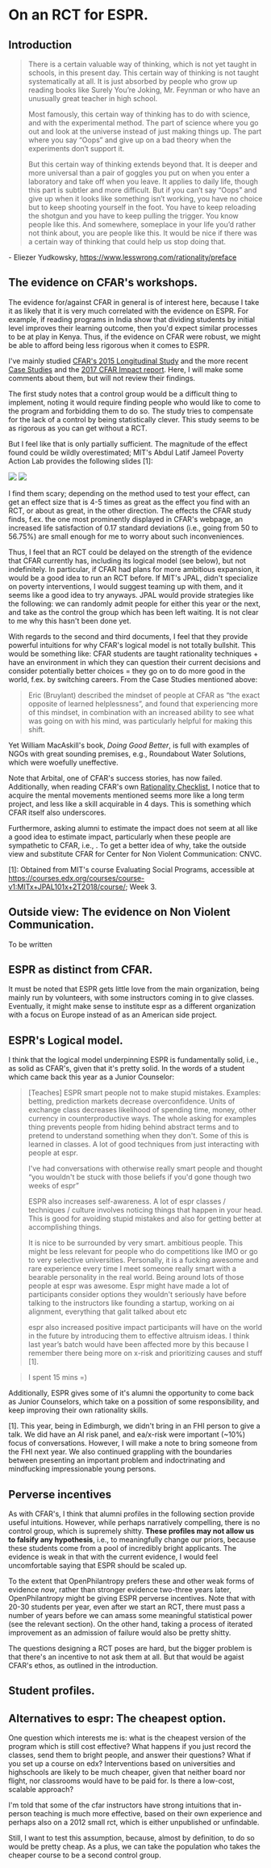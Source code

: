 # On an RCT for ESPR.

## Introduction

> There is a certain valuable way of thinking, which is not yet taught in schools, in this present day. This certain way of thinking is not taught systematically at all. It is just absorbed by people who grow up reading books like Surely You’re Joking, Mr. Feynman or who have an unusually great teacher in high school.
> 
> Most famously, this certain way of thinking has to do with science, and with the experimental method. The part of science where you go out and look at the universe instead of just making things up. The part where you say “Oops” and give up on a bad theory when the experiments don’t support it.
> 
> But this certain way of thinking extends beyond that. It is deeper and more universal than a pair of goggles you put on when you enter a laboratory and take off when you leave. It applies to daily life, though this part is subtler and more difficult. But if you can’t say “Oops” and give up when it looks like something isn’t working, you have no choice but to keep shooting yourself in the foot. You have to keep reloading the shotgun and you have to keep pulling the trigger. You know people like this. And somewhere, someplace in your life you’d rather not think about, you are people like this. It would be nice if there was a certain way of thinking that could help us stop doing that.

\- Eliezer Yudkowsky, https://www.lesswrong.com/rationality/preface

## The evidence on CFAR's workshops.

The evidence for/against CFAR in general is of interest here, because I take it as likely that it is very much correlated with the evidence on ESPR. For example, if reading programs in India show that dividing students by initial level improves their learning outcome, then you'd expect similar processes to be at play in Kenya. Thus, if the evidence on CFAR were robust, we might be able to afford being less rigorous when it comes to ESPR.

I've mainly studied [CFAR's 2015 Longitudinal Study](http://www.rationality.org/studies/2015-longitudinal-study) and the more recent [Case Studies](http://rationality.org/studies/2016-case-studies) and the [2017 CFAR Impact report](http://www.rationality.org/resources/updates/2017/cfar-2017-impact-report). Here, I will make some comments about them, but will not review their findings.

The first study notes that a control group would be a difficult thing to implement, noting it would require finding people who would like to come to the program and forbidding them to do so. The study tries to compensate for the lack of a control by being statistically clever. This study seems to be as rigorous as you can get without a RCT.

But I feel like that is only partially sufficient. The magnitude of the effect found could be wildly overestimated; MIT's Abdul Latif Jameel Poverty Action Lab provides the following slides [1]: 

![](https://nunosempere.github.io/ESPR-Evaluation/Pre-post-1.jpg)
![](https://nunosempere.github.io/ESPR-Evaluation/Pre-post-2.jpg)

I find them scary; depending on the method used to test your effect, can get an effect size that is 4-5 times as great as the effect you find with an RCT, or about as great, in the other direction. The effects the CFAR study finds, f.ex. the one most prominently displayed in CFAR's webpage, an increased life satisfaction of 0.17 standard deviations (i.e., going from 50 to 56.75%) are small enough for me to worry about such inconveniences. 

Thus, I feel that an RCT could be delayed on the strength of the evidence that CFAR currently has, including its logical model (see below), but not indefinitely. In particular, if CFAR had plans for more ambitious expansion, it would be a good idea to run an RCT before. If  MIT's JPAL, didn't specialize on poverty interventions, I would suggest teaming up with them, and it seems like a good idea to try anyways. JPAL would provide strategies like the following: we can randomly admit people for either this year or the next, and take as the control the group which has been left waiting. It is not clear to me why this hasn't been done yet.

With regards to the second and third documents, I feel that they provide powerful intuitions for why CFAR's logical model is not totally bullshit. This would be something like: CFAR students are taught rationality techniques + have an environment in which they can question their current decisions and consider potentially better choices = they go on to do more good in the world, f.ex. by switching careers. From the Case Studies mentioned above:

> Eric (Bruylant) described the mindset of people at CFAR as “the exact opposite of learned helplessness”, and found that experiencing more of this mindset, in combination with an increased ability to see what was going on with his mind, was particularly helpful for making this shift.

Yet William MacAskill's book, *Doing Good Better*, is full with examples of NGOs with great sounding premises, e.g., Roundabout Water Solutions, which were woefully uneffective. 

Note that Arbital, one of CFAR's success stories, has now failed. Additionally, when reading CFAR's own [Rationality Checklist](http://www.rationality.org/resources/rationality-checklist), I notice that to acquire the mental movements mentioned seems more like a long term project, and less like a skill acquirable in 4 days. This is something which CFAR itself also underscores.

Furthermore, asking alumni to estimate the impact does not seem at all like a good idea to estimate impact, particularly when these people are sympathetic to CFAR, i.e., . To get a better idea of why, take the outside view and substitute CFAR for Center for Non Violent Communication: CNVC.

[1]: Obtained from MIT's course Evaluating Social Programs, accessible at https://courses.edx.org/courses/course-v1:MITx+JPAL101x+2T2018/course/; Week 3.

## Outside view: The evidence on Non Violent Communication.

To be written

## ESPR as distinct from CFAR.

It must be noted that ESPR gets little love from the main organization, being mainly run by volunteers, with some instructors coming in to give classes. Eventually, it might make sense to institute espr as a different organization with a focus on Europe instead of as an American side project.

## ESPR's Logical model.
I think that the logical model underpinning ESPR is fundamentally solid, i.e., as solid as CFAR's, given that it's pretty solid. In the words of a student which came back this year as a Junior Counselor:

> [Teaches] ESPR smart people not to make stupid mistakes. Examples: betting, prediction markets decrease overconfidence. Units of exchange class decreases likelihood of spending time, money, other currency in counterproductive ways. The whole asking for examples thing prevents people from hiding behind abstract terms and to pretend to understand something when they don't. Some of this is learned in classes. A lot of good techniques from just interacting with people at espr. 
>
> I've had conversations with otherwise really smart people and thought “you wouldn't be stuck with those beliefs if you'd gone though two weeks of espr”
>
> ESPR also increases self-awareness. A lot of espr classes / techniques / culture involves noticing things that happen in your head. This is good for avoiding stupid mistakes and also for getting better at accomplishing things. 
>
> It is nice to be surrounded by very smart. ambitious people. This might be less relevant for people who do competitions like IMO or go to very selective universities. Personally, it is a fucking awesome and rare experience every time I meet someone really smart with a bearable personality in the real world. Being around lots of those people at espr was awesome. Espr might have made a lot of participants consider options they wouldn't seriously have before talking to the instructors like founding a startup, working on ai alignment, everything that galit talked about etc
>
> espr also increased positive impact participants will have on the world in the future by introducing them to effective altruism ideas. I think last year’s batch would have been affected more by this because I remember there being more on x-risk and prioritizing causes and stuff [1].

> I spent 15 mins
> =)

Additionally, ESPR gives some of it's alumni the opportunity to come back as Junior Counselors, which take on a possition of some responsibility, and keep improving their own rationality skills. 

[1]. This year, being in Edimburgh, we didn't bring in an FHI person to give a talk. We did have an AI risk panel, and ea/x-risk were important (~10%) focus of conversations. However, I will make a note to bring someone from the FHI next year. We also continued grappling with the boundaries between presenting an important problem and indoctrinating and mindfucking impressionable young persons. 

## Perverse incentives

As with CFAR's, I think that alumni profiles in the following section provide useful intuitions. However, while perhaps narratively compelling, there is no control group, which is supremely shitty. **These profiles may not allow us to falsify any hypothesis**, i.e., to meaningfully change our priors, because these students come from a pool of incredibly bright applicants. The evidence is weak in that with the current evidence, I would feel uncomfortable saying that ESPR should be scaled up.

To the extent that OpenPhilantropy prefers these and other weak forms of evidence *now*, rather than stronger evidence two-three years later, OpenPhilantropy might be giving ESPR perverse incentives. Note that with 20-30 students per year, even after we start an RCT, there must pass a number of years before we can amass some meaningful statistical power (see the relevant section). On the other hand, taking a process of iterated improvement as an admission of failure would also be pretty shitty.

The questions designing a RCT poses are hard, but the bigger problem is that there's an incentive to not ask them at all. But that would be agaist CFAR's ethos, as outlined in the introduction.

## Student profiles.



## Alternatives to espr: The cheapest option.
One question which interests me is: what is the cheapest version of the program which is still cost effective? What happens if you just record the classes, send them to bright people, and answer their questions? What if you set up a course on edx? Interventions based on universities and highschools are likely to be much cheaper, given that neither board nor flight, nor classrooms would have to be paid for. Is there a low-cost, scalable approach?

I'm told that some of the cfar instructors have strong intuitions that in-person teaching is much more effective, based on their own experience and perhaps also on a 2012 small rct, which is either unpublished or unfindable. 

Still, I want to test this assumption, because, almost by definition, to do so would be pretty cheap. As a plus, we can take the population who takes the cheaper course to be a second control group.

